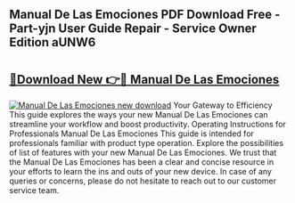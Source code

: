 ## Manual De Las Emociones PDF Download Free - Part-yjn User Guide Repair - Service Owner Edition aUNW6

# <h2><a href="http://bc19612.oget.top/?id=Manual+De+Las+Emociones">🔗Download New 👉🔴 Manual De Las Emociones</a></h2>

[![Manual De Las Emociones new download](https://i.imgur.com/5g1atiW.png)](http://bc19612.oget.top/?id=Manual+De+Las+Emociones)
Your Gateway to Efficiency This guide explores the ways your new Manual De Las Emociones can streamline your workflow and boost productivity. Operating Instructions for Professionals Manual De Las Emociones This guide is intended for professionals familiar with product type operation. Explore the possibilities of list of features with your new Manual De Las Emociones. We trust that the Manual De Las Emociones has been a clear and concise resource in your efforts to learn the ins and outs of your new device. In case of any queries or concerns, please do not hesitate to reach out to our customer service team.
